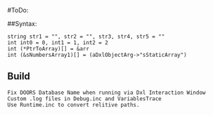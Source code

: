 #ToDo:

##Syntax:

	string str1 = "", str2 = "", str3, str4, str5 = ""
	int int0 = 0, int1 = 1, int2 = 2
	int (*PtrToArray)[] = &arr
	int (&sNumbersArray1)[] = (aDxlObjectArg->"sStaticArray")

## Build
    Fix DOORS Database Name when running via Dxl Interaction Window
	Custom .log files in Debug.inc and VariablesTrace
	Use Runtime.inc to convert relitive paths.
